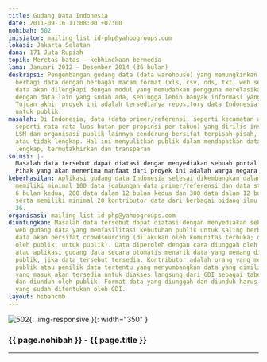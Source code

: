 ```yaml
---
title: Gudang Data Indonesia
date: 2011-09-16 11:08:00 +07:00
nohibah: 502
inisiator: mailing list id-php@yahoogroups.com
lokasi: Jakarta Selatan
dana: 171 Juta Rupiah
topik: Meretas batas – kebhinekaan bermedia
lama: Januari 2012 – Desember 2014 (36 bulan)
deskripsi: Pengembangan gudang data (data warehouse) yang memungkinkan publik saling
  berbagi data dengan berbagai macam format (xls, csv, ods, txt, web service). Gudang
  data akan dilengkapi dengan modul yang memudahkan pengguna merelasikan data miliknya
  dengan data lain yang sudah ada, sehingga lebih banyak informasi yang dapat dihasilkan.
  Tujuan akhir proyek ini adalah tersedianya repository data Indonesia yang tersedia
  untuk publik.
masalah: Di Indonesia, data (data primer/referensi, seperti kecamatan atau data statistik
  seperti rata-rata luas hutan per propinsi per tahun) yang dirilis insitusi pemerintah,
  LSM dan organisasi publik lainnya cenderung bersifat terpisah-pisah, multi versi
  atau tidak lengkap. Hal ini menyulitkan publik dalam mendapatkan data yang integratif,
  lengkap, termutakhirkan dan transparan
solusi: |-
  Masalah data tersebut dapat diatasi dengan menyediakan sebuah portal web gudang data yang memfasilitasi kebutuhan publik untuk saling berbagi data. Pengelolaan data akan bersifat crowdsourcing (dilakukan oleh komunitas terbuka; dari publik, oleh publik, untuk publik). Data diperoleh dengan cara diunggah oleh kontributor, atau aplikasi gudang data secara otomatis menarik data yang memang disediakan untuk publik, jika data tersebut tersedia. Kontributor adalah orang yang mengunggah data publik atau pemilik data tertentu yang menyumbangkan data yang dimilikinya. Data yang masuk akan tersedia untuk diakses langsung dari GDI sebagai tabel dan grafik dan diunduh oleh publik. Format data yang diunggah dan diunduh harus dalam format yang sudah ditentukan oleh GDI.
  Pihak yang akan menerima manfaat dari proyek ini adalah warga negara Indonesia, khususnya pembuat keputusan, periset, analis data, dan pengembang aplikasi
keberhasilan: Aplikasi gudang data Indonesia selesai dikembangkan dalam 6 bulan pertama,
  memiliki minimal 100 data (gabungan data primer/referensi dan data statistik) dalam
  6 bulan kedua, 200 data dalam 12 bulan kedua dan 300 data dalam 12 bulan ketiga,
  serta memiliki minimal 20 kontributor data dari berbagai bidang ilmu di bulan ke
  36.
organisasi: mailing list id-php@yahoogroups.com
diuntungkan: Masalah data tersebut dapat diatasi dengan menyediakan sebuah portal
  web gudang data yang memfasilitasi kebutuhan publik untuk saling berbagi data. Pengelolaan
  data akan bersifat crowdsourcing (dilakukan oleh komunitas terbuka; dari publik,
  oleh publik, untuk publik). Data diperoleh dengan cara diunggah oleh kontributor,
  atau aplikasi gudang data secara otomatis menarik data yang memang disediakan untuk
  publik, jika data tersebut tersedia. Kontributor adalah orang yang mengunggah data
  publik atau pemilik data tertentu yang menyumbangkan data yang dimilikinya. Data
  yang masuk akan tersedia untuk diakses langsung dari GDI sebagai tabel dan grafik
  dan diunduh oleh publik. Format data yang diunggah dan diunduh harus dalam format
  yang sudah ditentukan oleh GDI.
layout: hibahcmb
---
```


![502](/static/img/hibahcmb/502.png){: .img-responsive }{: width="350" }

### {{ page.nohibah }} - {{ page.title }}

---
